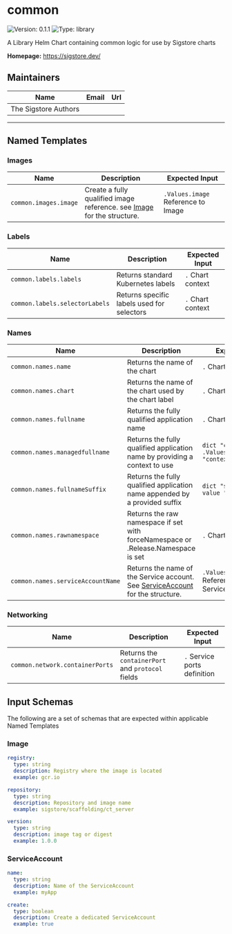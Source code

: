 # common

![Version: 0.1.1](https://img.shields.io/badge/Version-0.1.1-informational?style=flat-square) ![Type: library](https://img.shields.io/badge/Type-library-informational?style=flat-square)

A Library Helm Chart containing common logic for use by Sigstore charts

**Homepage:** <https://sigstore.dev/>

## Maintainers

| Name | Email | Url |
| ---- | ------ | --- |
| The Sigstore Authors |  |  |

----------------------------------------------


## Named Templates

### Images

| Name                  | Description                                                                      |      Expected Input                |
|-----------------------|----------------------------------------------------------------------------------|------------------------------------|
| `common.images.image` | Create a fully qualified image reference. see [Image](#image) for the structure. | `.Values.image` Reference to Image |

### Labels

| Name                           | Description                                 | Expected Input        |
|--------------------------------|---------------------------------------------|-----------------------|
| `common.labels.labels`         | Returns standard Kubernetes labels          | `.` Chart context     |
| `common.labels.selectorLabels` | Returns specific labels used for selectors  | `.` Chart context     |

### Names

| Name                              | Description                                                                                       | Expected Input                                       |
|-----------------------------------|---------------------------------------------------------------------------------------------------|------------------------------------------------------|
| `common.names.name`               | Returns the name of the chart                                                                     | `.` Chart context                                    |
| `common.names.chart`              | Returns the name of the chart used by the chart label                                             | `.` Chart context                                    |
| `common.names.fullname`           | Returns the fully qualified application name                                                      | `.` Chart context                                    |
| `common.names.managedfullname`    | Returns the fully qualified application name by providing a context to use                        | `dict "content" .Values.content "context" $`         |
| `common.names.fullnameSuffix`     | Returns the fully qualified application name appended by a provided suffix                        | `dict "suffix" "suffix-value "context" $`            |
| `common.names.rawnamespace`       | Returns the raw namespace if set with forceNamespace or .Release.Namespace is set                 | `.` Chart context                                    |
| `common.names.serviceAccountName` | Returns the name of the Service account. See [ServiceAccount](#serviceaccount) for the structure. | `.Values.serviceAccount` Reference to ServiceAccount |

### Networking

| Name                              | Description                                                                                       | Expected Input                                       |
|-----------------------------------|---------------------------------------------------------------------------------------------------|------------------------------------------------------|
| `common.network.containerPorts`               | Returns the `containerPort` and `protocol` fields                                                                     | `.` Service ports definition                                    |


## Input Schemas 

The following are a set of schemas that are expected within applicable Named Templates

### Image

```yaml
registry:
  type: string
  description: Registry where the image is located
  example: gcr.io

repository:
  type: string
  description: Repository and image name
  example: sigstore/scaffolding/ct_server

version:
  type: string
  description: image tag or digest
  example: 1.0.0
```

### ServiceAccount

```yaml
name:
  type: string
  description: Name of the ServiceAccount
  example: myApp

create:
  type: boolean
  description: Create a dedicated ServiceAccount
  example: true
```
